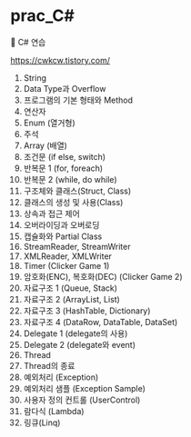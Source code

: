 # prac_C#
📖 C# 연습

https://cwkcw.tistory.com/

1. String
2. Data Type과 Overflow
3. 프로그램의 기본 형태와 Method
4. 연산자
5. Enum (열거형)
6. 주석
7. Array (배열)
8. 조건문 (if else, switch)
9. 반복문 1 (for, foreach)
10. 반복문 2 (while, do while)
11. 구조체와 클래스(Struct, Class)
12. 클래스의 생성 및 사용(Class)
13. 상속과 접근 제어
14. 오버라이딩과 오버로딩
15. 캡슐화와 Partial Class
16. StreamReader, StreamWriter
17. XMLReader, XMLWriter
18. Timer (Clicker Game 1)
19. 암호화(ENC), 복호화(DEC) (Clicker Game 2)
20. 자료구조 1 (Queue, Stack)
21. 자료구조 2 (ArrayList, List)
22. 자료구조 3 (HashTable, Dictionary)
23. 자료구조 4 (DataRow, DataTable, DataSet)
24. Delegate 1 (delegate의 사용)
25. Delegate 2 (delegate와 event)
26. Thread
27. Thread의 종료
28. 예외처리 (Exception)
29. 예외처리 샘플 (Exception Sample)
30. 사용자 정의 컨트롤 (UserControl)
31. 람다식 (Lambda)
32. 링큐(Linq)
